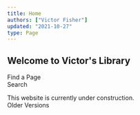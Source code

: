 ```yaml
---
title: Home
authors: ["Victor Fisher"]
updated: "2021-10-27"
type: Page
---
```


## Welcome to Victor's Library

<p>
Find a Page<br />
<g-link to="/search">Search</g-link>
</p>

<p>
This website is currently under construction.<br />
<g-link to="/versions">Older Versions</g-link>
</p>